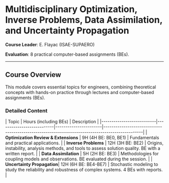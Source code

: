 # Multidisciplinary Optimization, Inverse Problems, Data Assimilation, and Uncertainty Propagation

**Course Leader**: E. Flayac (ISAE-SUPAERO)

**Evaluation**: 8 practical computer-based assignments (BEs).

---

## Course Overview
This module covers essential topics for engineers, combining theoretical concepts with hands-on practice through lectures and computer-based assignments (BEs).

### Detailed Content

| Topic                     | Hours (including BEs) | Description                                                                                     |
|---------------------------|---------------------------|-----------------------|-------------------------------------------------------------------------------------------------|
| **Optimization Review & Extensions** | 9H (4H BE: BE0, BE1)  | Fundamentals and practical applications.                                                       |
| **Inverse Problems**       | 12H (3H BE: BE2)  | Origins, instability, analysis methods, and tools to assess solution quality. BE with a written report. |
| **Data Assimilation**     | 5H (2H BE: BE3)      | Methodologies for coupling models and observations. BE evaluated during the session.          |
| **Uncertainty Propagation**| 12H (6H BE: BE4-BE7) | Stochastic modeling to study the reliability and robustness of complex systems. 4 BEs with reports. |
